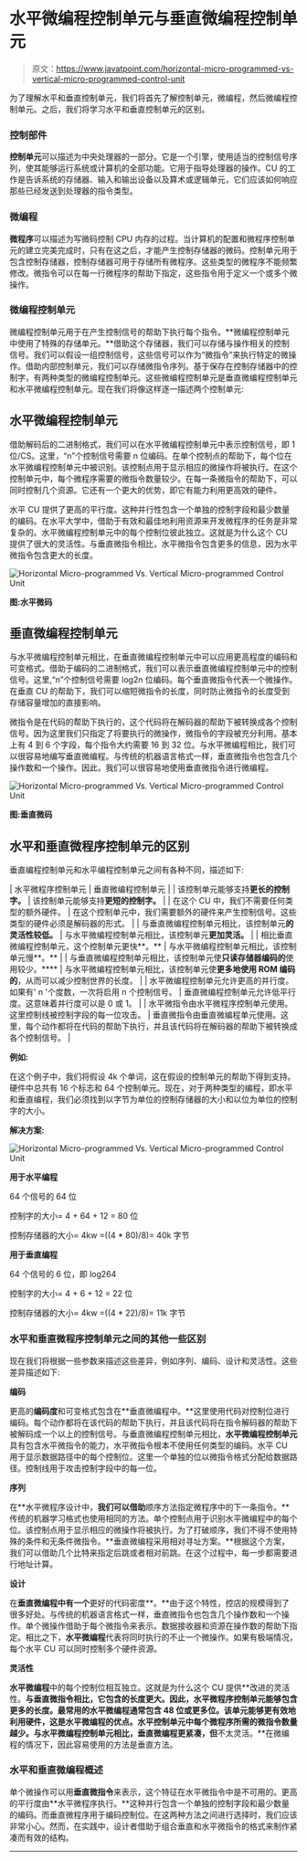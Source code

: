 # 水平微编程控制单元与垂直微编程控制单元

> 原文：<https://www.javatpoint.com/horizontal-micro-programmed-vs-vertical-micro-programmed-control-unit>

为了理解水平和垂直控制单元，我们将首先了解控制单元，微编程，然后微编程控制单元。之后，我们将学习水平和垂直控制单元的区别。

### 控制部件

**控制单元**可以描述为中央处理器的一部分。它是一个引擎，使用适当的控制信号序列，使其能够运行系统或计算机的全部功能。它用于指导处理器的操作。CU 的工作是告诉系统的存储器、输入和输出设备以及算术或逻辑单元，它们应该如何响应那些已经发送到处理器的指令类型。

### 微编程

**微程序**可以描述为写微码控制 CPU 内存的过程。当计算机的配置和微程序控制单元的建立完美完成时，只有在这之后，才能产生控制存储器的微码。控制单元用于包含控制存储器，控制存储器可用于存储所有微程序。这些类型的微程序不能频繁修改。微指令可以在每一行微程序的帮助下指定，这些指令用于定义一个或多个微操作。

### 微编程控制单元

微编程控制单元用于在产生控制信号的帮助下执行每个指令。**微编程控制单元中使用了特殊的存储单元。**借助这个存储器，我们可以存储与操作相关的控制信号。我们可以假设一组控制信号，这些信号可以作为“微指令”来执行特定的微操作。借助内部控制单元，我们可以存储微指令序列。基于保存在控制存储器中的控制字，有两种类型的微编程控制单元。这些微编程控制单元是垂直微编程控制单元和水平微编程控制单元。现在我们将像这样逐一描述两个控制单元:

## 水平微编程控制单元

借助解码后的二进制格式，我们可以在水平微编程控制单元中表示控制信号，即 1 位/CS。这里，“n”个控制信号需要 n 位编码。在单个控制点的帮助下，每个位在水平微编程控制单元中被识别。该控制点用于显示相应的微操作将被执行。在这个控制单元中，每个微程序需要的微指令数量较少。在每一条微指令的帮助下，可以同时控制几个资源。它还有一个更大的优势，即它有能力利用更高效的硬件。

水平 CU 提供了更高的平行度。这种并行性包含一个单独的控制字段和最少数量的编码。在水平大学中，借助于有效和最佳地利用资源来开发微程序的任务是非常复杂的。水平微编程控制单元中的每个控制位彼此独立。这就是为什么这个 CU 提供了很大的灵活性。与垂直微指令相比，水平微指令包含更多的信息，因为水平微指令包含更大的长度。

![Horizontal Micro-programmed Vs. Vertical Micro-programmed Control Unit](img/29227bccea16f4af1a4c53179ce99a36.png)

**图:水平微码**

## 垂直微编程控制单元

与水平微编程控制单元相比，在垂直微编程控制单元中可以应用更高程度的编码和可变格式。借助于编码的二进制格式，我们可以表示垂直微编程控制单元中的控制信号。这里,“n”个控制信号需要 log2n 位编码。每个垂直微指令代表一个微操作。在垂直 CU 的帮助下，我们可以缩短微指令的长度，同时防止微指令的长度受到存储容量增加的直接影响。

微指令是在代码的帮助下执行的，这个代码将在解码器的帮助下被转换成各个控制信号。因为这里我们只指定了将要执行的微操作，微指令的字段被充分利用。基本上有 4 到 6 个字段，每个指令大约需要 16 到 32 位。与水平微编程相比，我们可以很容易地编写垂直微编程。与传统的机器语言格式一样，垂直微指令也包含几个操作数和一个操作。因此，我们可以很容易地使用垂直微指令进行微编程。

![Horizontal Micro-programmed Vs. Vertical Micro-programmed Control Unit](img/9394e61c5c2cf5f619d8644d2f0cf343.png)

**图:垂直微码**

## 水平和垂直微程序控制单元的区别

垂直编程控制单元和水平编程控制单元之间有各种不同，描述如下:

| 水平微程序控制单元 | 垂直微编程控制单元 |
| 该控制单元能够支持**更长的控制字。** | 该控制单元能够支持**更短的控制字。** |
| 在这个 CU 中，我们不需要任何类型的额外硬件。 | 在这个控制单元中，我们需要额外的硬件来产生控制信号。这些类型的硬件必须是解码器的形式。 |
| 与垂直微编程控制单元相比，该控制单元**的灵活性较低。** | 与水平微编程控制单元相比，该控制单元**更加灵活。** |
| 相比垂直微编程控制单元，这个控制单元更快**。** | 与水平微编程控制单元相比，该控制单元慢**。** |
| 与垂直微编程控制单元相比，该控制单元使**只读存储器编码的**使用较少。**** | 与水平微编程控制单元相比，该控制单元使**更多地使用 **ROM 编码**的**，从而可以减少控制世界的长度。 |
| 水平微编程控制单元允许更高的并行度。如果有' n '个度数，一次将启用 n 个控制信号。 | 垂直微编程控制单元允许低平行度。这意味着并行度可以是 0 或 1。 |
| 水平微指令由水平微程序控制单元使用。这里控制线被控制字段的每一位攻击。 | 垂直微指令由垂直微编程单元使用。这里，每个动作都将在代码的帮助下执行，并且该代码将在解码器的帮助下被转换成各个控制信号。 |

**例如:**

在这个例子中，我们将假设 4k 个单词，这在假设的控制单元的帮助下得到支持。硬件中总共有 16 个标志和 64 个控制单元。现在，对于两种类型的编程，即水平和垂直编程，我们必须找到以字节为单位的控制存储器的大小和以位为单位的控制字的大小。

**解决方案:**

![Horizontal Micro-programmed Vs. Vertical Micro-programmed Control Unit](img/d2d17e1b6f41cf71d650750dd7a91992.png)

**用于水平编程**

64 个信号的 64 位

控制字的大小= 4 + 64 + 12 = 80 位

控制存储器的大小= 4kw =((4 * 80)/8)= 40k 字节

**用于垂直编程**

64 个信号的 6 位，即 log264

控制字的大小= 4 + 6 + 12 = 22 位

控制存储器的大小= 4kw =((4 * 22)/8)= 11k 字节

### 水平和垂直微程序控制单元之间的其他一些区别

现在我们将根据一些参数来描述这些差异，例如序列、编码、设计和灵活性。这些差异描述如下:

**编码**

更高的**编码度**和可变格式包含在**垂直微编程中。**这里使用代码对控制位进行编码。每个动作都将在该代码的帮助下执行，并且该代码将在指令解码器的帮助下被解码成一个以上的控制信号。与垂直微编程控制单元相比，**水平微编程控制单元**具有包含水平微指令的能力，水平微指令根本不使用任何类型的编码。水平 CU 用于显示数据路径中的每个控制位。这里一个单独的位以微指令格式分配给数据路径。控制线用于攻击控制字段中的每一位。

**序列**

在**水平微程序设计中，**我们可以借助**顺序方法指定微程序中的下一条指令。**传统的机器学习格式也使用相同的方法。单个控制点用于识别水平微编程中的每个位。该控制点用于显示相应的微操作将被执行。为了打破顺序，我们不得不使用特殊的条件和无条件微指令。**垂直微编程采用相对寻址方案。**根据这个方案，我们可以借助几个比特来指定后跳或者相对前跳。在这个过程中，每一步都需要进行地址计算。

**设计**

在**垂直微编程中有一个**更好的代码密度**。**由于这个特性，控店的规模得到了很多好处。与传统的机器语言格式一样，垂直微指令也包含几个操作数和一个操作。单个微操作借助于每个微指令来表示。数据接收器和资源在操作数的帮助下指定。相比之下，**水平微编程**代表将同时执行的不止一个微操作。如果有极端情况，每个水平 CU 可以同时控制多个硬件资源。

**灵活性**

**水平微编程**中的每个控制位相互独立。这就是为什么这个 CU 提供**改进的灵活性。**与垂直微指令相比，它包含的长度更大。因此，水平微程序控制单元能够包含更多的长度。最常用的水平微编程通常包含 48 位或更多位。该单元能够更有效地利用硬件，这是水平微编程的优点。水平控制单元中每个微程序所需的微指令数量越少。与水平微编程控制单元相比，**垂直微编程**更紧凑，但**不太灵活。**在微编程的情况下，因此容易使用的方法是垂直方法。

### 水平和垂直微编程概述

单个微操作可以用**垂直微指令**来表示，这个特征在水平微指令中是不可用的。更高的平行度由**水平微程序执行。**这种并行包含一个单独的控制字段和最少数量的编码。而垂直微程序用于编码控制位。在这两种方法之间进行选择时，我们应该非常小心。然而，在实践中，设计者借助于组合垂直和水平微指令的格式来制作紧凑而有效的结构。

* * *